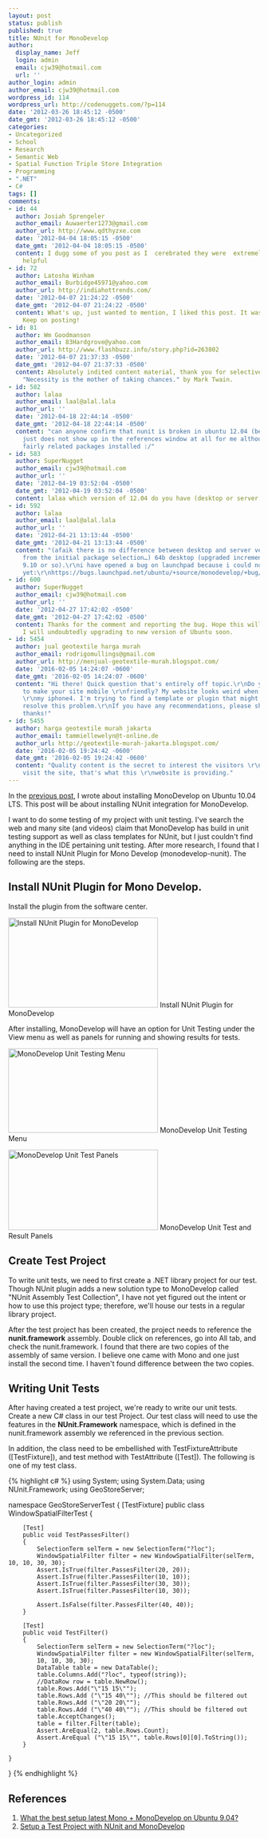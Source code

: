 ```yaml
---
layout: post
status: publish
published: true
title: NUnit for MonoDevelop
author:
  display_name: Jeff
  login: admin
  email: cjw39@hotmail.com
  url: ''
author_login: admin
author_email: cjw39@hotmail.com
wordpress_id: 114
wordpress_url: http://codenuggets.com/?p=114
date: '2012-03-26 18:45:12 -0500'
date_gmt: '2012-03-26 18:45:12 -0500'
categories:
- Uncategorized
- School
- Research
- Semantic Web
- Spatial Function Triple Store Integration
- Programming
- ".NET"
- C#
tags: []
comments:
- id: 44
  author: Josiah Sprengeler
  author_email: Auwaerter1273@gmail.com
  author_url: http://www.qdthyzxe.com
  date: '2012-04-04 18:05:15 -0500'
  date_gmt: '2012-04-04 18:05:15 -0500'
  content: I dugg some of you post as I  cerebrated they were  extremely helpful  very
    helpful
- id: 72
  author: Latosha Winham
  author_email: Burbidge45971@yahoo.com
  author_url: http://indiahottrends.com/
  date: '2012-04-07 21:24:22 -0500'
  date_gmt: '2012-04-07 21:24:22 -0500'
  content: What's up, just wanted to mention, I liked this post. It was practical.
    Keep on posting!
- id: 81
  author: Wm Goodmanson
  author_email: 83Hardgrove@yahoo.com
  author_url: http://www.flashbuzz.info/story.php?id=263802
  date: '2012-04-07 21:37:33 -0500'
  date_gmt: '2012-04-07 21:37:33 -0500'
  content: Absolutely indited content material, thank you for selective information.
    "Necessity is the mother of taking chances." by Mark Twain.
- id: 582
  author: lalaa
  author_email: laal@alal.lala
  author_url: ''
  date: '2012-04-18 22:44:14 -0500'
  date_gmt: '2012-04-18 22:44:14 -0500'
  content: "can anyone confirm that nunit is broken in ubuntu 12.04 (beta) atm?\r\nit
    just does not show up in the references window at all for me although i have all
    fairly related packages installed :/"
- id: 583
  author: SuperNugget
  author_email: cjw39@hotmail.com
  author_url: ''
  date: '2012-04-19 03:52:04 -0500'
  date_gmt: '2012-04-19 03:52:04 -0500'
  content: lalaa which version of 12.04 do you have (desktop or server, 32bit or 64bit)?
- id: 592
  author: lalaa
  author_email: laal@alal.lala
  author_url: ''
  date: '2012-04-21 13:13:44 -0500'
  date_gmt: '2012-04-21 13:13:44 -0500'
  content: "(afaik there is no difference between desktop and server version apart
    from the initial package selection…) 64b desktop (upgraded incrementally since
    9.10 or so).\r\ni have opened a bug on launchpad because i could not solve it
    yet:\r\nhttps://bugs.launchpad.net/ubuntu/+source/monodevelop/+bug/985294"
- id: 600
  author: SuperNugget
  author_email: cjw39@hotmail.com
  author_url: ''
  date: '2012-04-27 17:42:02 -0500'
  date_gmt: '2012-04-27 17:42:02 -0500'
  content: Thanks for the comment and reporting the bug. Hope this will be fix soon.
    I will undoubtedly upgrading to new version of Ubuntu soon.
- id: 5454
  author: jual geotextile harga murah
  author_email: rodrigomullings@gmail.com
  author_url: http://menjual-geotextile-murah.blogspot.com/
  date: '2016-02-05 14:24:07 -0600'
  date_gmt: '2016-02-05 14:24:07 -0600'
  content: "Hi there! Quick question that's entirely off topic.\r\nDo you know how
    to make your site mobile \r\nfriendly? My website looks weird when browsing from
    \r\nmy iphone4. I'm trying to find a template or plugin that might be able to
    resolve this problem.\r\nIf you have any recommendations, please share.\r\nMany
    thanks!"
- id: 5455
  author: harga geotextile murah jakarta
  author_email: tammiellewelyn@t-online.de
  author_url: http://geotextile-murah-jakarta.blogspot.com/
  date: '2016-02-05 19:24:42 -0600'
  date_gmt: '2016-02-05 19:24:42 -0600'
  content: "Quality content is the secret to interest the visitors \r\nto pay a quick
    visit the site, that's what this \r\nwebsite is providing."
---
```

In the <a href="http://codenuggets.com/2012/03/26/install-monodevelop-on-ubuntu/">previous post</a>, I wrote about installing MonoDevelop on Ubuntu 10.04 LTS. This post will be about installing NUnit integration for MonoDevelop.

I want to do some testing of my project with unit testing. I've search the web and many site (and videos) claim that MonoDevelop has build in unit testing support as well as class templates for NUnit, but I just couldn't find anything in the IDE pertaining unit testing. After more research, I found that I need to install NUnit Plugin for Mono Develop (monodevelop-nunit). The following are the steps.

## Install NUnit Plugin for Mono Develop.

Install the plugin from the software center.

<a href="/images/uploads/2012/03/InstallNUnitPluginForMonoDevelop.png"><img class="size-medium wp-image-116 " title="Install NUnit Plugin for MonoDevelop" src="/images/uploads/2012/03/InstallNUnitPluginForMonoDevelop-300x180.png" alt="Install NUnit Plugin for MonoDevelop" width="300" height="180" /></a> Install NUnit Plugin for MonoDevelop

After installing, MonoDevelop will have an option for Unit Testing under the View menu as well as panels for running and showing results for tests.

<a href="/images/uploads/2012/03/ViewUnitTestingMenu.png"><img class="size-medium wp-image-164 " title="MonoDevelop Unit Testing Menu" src="/images/uploads/2012/03/ViewUnitTestingMenu-300x169.png" alt="MonoDevelop Unit Testing Menu" width="300" height="169" /></a> MonoDevelop Unit Testing Menu

<a href="/images/uploads/2012/03/MonoDevelopUnitTestPanels.png"><img class="size-medium wp-image-165 " title="MonoDevelop Unit Test Panels" src="/images/uploads/2012/03/MonoDevelopUnitTestPanels-300x161.png" alt="MonoDevelop Unit Test Panels" width="300" height="161" /></a> MonoDevelop Unit Test and Result Panels

## Create Test Project

To write unit tests, we need to first create a .NET library project for our test. Though NUnit plugin adds a new solution type to MonoDevelop called "NUnit Assembly Test Collection", I have not yet figured out the intent or how to use this project type; therefore, we'll house our tests in a regular library project.

After the test project has been created, the project needs to reference the **nunit.framework** assembly. Double click on references, go into All tab, and check the nunit.framework. I found that there are two copies of the assembly of same version. I believe one came with Mono and one just install the second time. I haven't found difference between the two copies.

## Writing Unit Tests

After having created a test project, we're ready to write our unit tests. Create a new C# class in our test Project. Our test class will need to use the features in the **NUnit.Framework** namespace, which is defined in the nunit.framework assembly we referenced in the previous section.

In addition, the class need to be embellished with TestFixtureAttribute ([TestFixture]), and test method with TestAttribute ([Test]). The following is one of my test class.

{% highlight c# %}
using System;
using System.Data;
using NUnit.Framework;
using GeoStoreServer;

namespace GeoStoreServerTest
{
    [TestFixture]
    public class WindowSpatialFilterTest
    {

        [Test]
        public void TestPassesFilter()
        {
            SelectionTerm selTerm = new SelectionTerm("?loc");
            WindowSpatialFilter filter = new WindowSpatialFilter(selTerm, 10, 10, 30, 30);
            Assert.IsTrue(filter.PassesFilter(20, 20));
            Assert.IsTrue(filter.PassesFilter(10, 10));
            Assert.IsTrue(filter.PassesFilter(30, 30));
            Assert.IsTrue(filter.PassesFilter(10, 30));

            Assert.IsFalse(filter.PassesFilter(40, 40));
        }

        [Test]
        public void TestFilter()
        {
            SelectionTerm selTerm = new SelectionTerm("?loc");
            WindowSpatialFilter filter = new WindowSpatialFilter(selTerm,
            10, 10, 30, 30);
            DataTable table = new DataTable();
            table.Columns.Add("?loc", typeof(string));
            //DataRow row = table.NewRow();
            table.Rows.Add("\"15 15\"");
            table.Rows.Add ("\"15 40\""); //This should be filtered out
            table.Rows.Add ("\"20 20\"");
            table.Rows.Add ("\"40 40\""); //This should be filtered out
            table.AcceptChanges();
            table = filter.Filter(table);
            Assert.AreEqual(2, table.Rows.Count);
            Assert.AreEqual ("\"15 15\"", table.Rows[0][0].ToString());
        }

    }
}
{% endhighlight %}

## References

1. <a href="http://stackoverflow.com/questions/924239/what-the-best-setup-latest-mono-monodevelop-on-ubuntu-9-04">What the best setup latest Mono + MonoDevelop on Ubuntu 9.04?</a>
2. <a href="http://www.codeproject.com/Articles/34161/Setup-a-Test-Project-with-NUnit-and-MonoDevelop">Setup a Test Project with NUnit and MonoDevelop</a>
